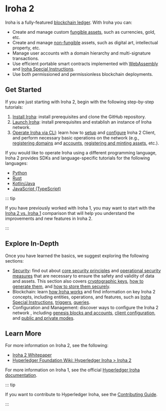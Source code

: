 # Iroha 2

Iroha is a fully-featured [blockchain ledger](/reference/glossary.md#blockchain-ledgers). With Iroha you can:
- Create and manage custom [fungible assets](/reference/glossary.md#fungible-assets), such as currencies, gold, etc.
- Create and manage [non-fungible](/reference/glossary.md#non-fungible-assets) assets, such as digital art, intellectual property, etc.
- Manage user accounts with a domain hierarchy and multi-signature transactions.
- Use efficient portable smart contracts implemented with [WebAssembly](/guide/blockchain/wasm.md) and [Iroha Special Instructions](/guide/blockchain/instructions.md).
- Use both permissioned and permissionless blockchain deployments.

## Get Started

If you are just starting with Iroha 2, begin with the following step-by-step tutorials:
1. [Install Iroha](/guide/get-started/install-iroha.md): install prerequisites and clone the GitHub repository.
2. [Launch Iroha](/guide/get-started/launch-iroha.md): install prerequisites and establish an instance of Iroha network.
3. [Operate Iroha via CLI](/guide/get-started/operate-iroha-via-cli.md): learn how to [setup](operate-iroha-via-cli.md#_1-setup-iroha-2-client) and [configure](operate-iroha-via-cli.md#_2-configure-iroha-2-client) Iroha 2 Client, and perform necessary basic operations on the network (e.g., [registering domains](operate-iroha-via-cli.md#_3-register-a-domain) and [accounts](operate-iroha-via-cli.md#_4-register-an-account), [registering and minting assets](operate-iroha-via-cli.md#_6-register-and-mint-assets), etc.).

If you would like to operate Iroha using a different programming language, Iroha 2 provides SDKs and language-specific tutorials for the following languages:
- [Python](/guide/get-started/python.md)
- [Rust](/guide/get-started/rust.md)
- [Kotlin/Java](/guide/get-started/kotlin-java.md)
- [JavaScript (TypeScript)](/guide/get-started/javascript.md)

::: tip

If you have previously worked with Iroha 1, you may want to start with the [Iroha 2 vs. Iroha 1](/guide/iroha-2.md) comparison that will help you understand the improvements and new features in Iroha 2.

:::

## Explore In-Depth

Once you have learned the basics, we suggest exploring the following sections:
- [Security](/guide/security/index.md): find out about [core security principles](/guide/security/security-principles.md) and [operational security measures](/guide/security/operational-security.md) that are necessary to ensure the safety and validity of data and assets. This section also covers [cryptographic keys](/guide/security/public-key-cryptography.md), [how to generate them](/guide/security/generating-cryptographic-keys.md), and [how to store them securely](/guide/security/storing-cryptographic-keys.md).
- Blockchain: learn [how Iroha works](../blockchain/how-iroha-works.md) and find information on key Iroha 2 concepts, including entities, operations, and features, such as [Iroha Special Instructions](/guide/blockchain/instructions.md), [triggers](/guide/blockchain/triggers.md), [queries](/guide/blockchain/queries.md).
- Configuration and Management: discover ways to configure the Iroha 2 network , including [genesis blocks and accounts](/guide/configure/genesis.md), [client configuration](/guide/configure/client-configuration.md), and [public and private modes](/guide/configure/modes.md).

<!-- TODO: add head topics for all sections, then add the links here; review the order (?) -->

## Learn More

For more information on Iroha 2, see the following:
- [Iroha 2 Whitepaper](https://github.com/hyperledger/iroha/tree/main/docs/source/iroha_2_whitepaper.md)
- [Hyperledger Foundation Wiki: Hyperledger Iroha > Iroha 2](https://wiki.hyperledger.org/display/iroha/Iroha+2)

For more information on Iroha 1, see the official [Hyperledger Iroha documentation](https://iroha.readthedocs.io/en/develop/index.html).

::: tip

If you want to contribute to Hyperledger Iroha, see the [Contributing Guide](https://github.com/hyperledger/iroha/blob/main/CONTRIBUTING.md).

:::
